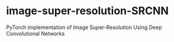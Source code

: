 # image-super-resolution-SRCNN
PyTorch implementation of Image Super-Resolution Using Deep Convolutional Networks
